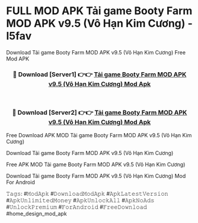 # FULL MOD APK Tải game Booty Farm MOD APK v9.5 (Vô Hạn Kim Cương) - l5fav
Download Tải game Booty Farm MOD APK v9.5 (Vô Hạn Kim Cương) Free Mod APK

<div align="center">
<h3>🔴 Download [Server1] 👉👉 <a href="https://apk-comot.site?title=Tải_game_Booty_Farm_MOD_APK_v9.5_(Vô_Hạn_Kim_Cương)">Tải game Booty Farm MOD APK v9.5 (Vô Hạn Kim Cương) Mod Apk</a></h3><br>

<h3>🔴 Download [Server2] 👉👉 <a href="https://apk-comot.site?title=Tải_game_Booty_Farm_MOD_APK_v9.5_(Vô_Hạn_Kim_Cương)">Tải game Booty Farm MOD APK v9.5 (Vô Hạn Kim Cương) Mod Apk</a></h3>
</div>


Free Download APK MOD Tải game Booty Farm MOD APK v9.5 (Vô Hạn Kim Cương)

Download Tải game Booty Farm MOD APK v9.5 (Vô Hạn Kim Cương) 

Free APK MOD Tải game Booty Farm MOD APK v9.5 (Vô Hạn Kim Cương) 

Download Tải game Booty Farm MOD APK v9.5 (Vô Hạn Kim Cương) Mod For Android

𝚃𝚊𝚐𝚜: #𝙼𝚘𝚍𝙰𝚙𝚔 #𝙳𝚘𝚠𝚗𝚕𝚘𝚊𝚍𝙼𝚘𝚍𝙰𝚙𝚔 #𝙰𝚙𝚔𝙻𝚊𝚝𝚎𝚜𝚝𝚅𝚎𝚛𝚜𝚒𝚘𝚗 #𝙰𝚙𝚔𝚄𝚗𝚕𝚒𝚖𝚒𝚝𝚎𝚍𝙼𝚘𝚗𝚎𝚢 #𝙰𝚙𝚔𝚄𝚗𝚕𝚘𝚌𝚔𝙰𝚕𝚕 #𝙰𝚙𝚔𝙽𝚘𝙰𝚍𝚜 #𝚄𝚗𝚕𝚘𝚌𝚔𝙿𝚛𝚎𝚖𝚒𝚞𝚖 #𝙵𝚘𝚛𝙰𝚗𝚍𝚛𝚘𝚒𝚍 #𝙵𝚛𝚎𝚎𝙳𝚘𝚠𝚗𝚕𝚘𝚊𝚍 #home_design_mod_apk